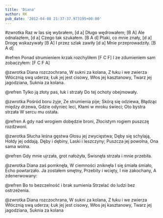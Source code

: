 ```yaml
---
title: 'Diana'
author: RK
pub_date: '2012-04-08 21:37:37.973195+00:00'
---
```


#zwrotka
Raz w las się wybrałem,			[d a]
Długo wędrowałem;			[B A]
Ale odnalazłem,				[d a]
Czego tak szukałem.			[B A d]
Ptaki, co mnie znały, [d a]
Drogę wskazywały [B A]
I przez szlak zawiły [d a]
Mnie przeprowadziły. [B A d]

#refren
Ponad strumieniem krzak rozchyliłem		[F C F]
I ze zdumieniem sam zobaczyłem:		[F C F A]

@zwrotka
Diana rozczochrana,
W sukni za kolana,
Z łuku i we zwierza
Włócznią swą uderza;
Łuk jej jest cisowy,
Włos jej kasztanowy,
Twarz jej jagodziana,
Suknia za kolana.

@refren
Tylko ją złoty pas, łuk i strzały
Do tej ochoty obejmowały.

@zwrotka
Pośród boru żyje,
Ze strumienia pije;
Skórą się odziewa,
Błądząc między drzewa,
Gdzie odyniec leci,
Kłami w mroku świeci;
Oto bystra strzała
W sercu mu ostała.

@refren
A gdy nad wrogiem dobędzie broni,
Złocistym rogiem puszczę rozdzwoni.

@zwrotka
Słucha leśna gęstwa
Głosu jej zwycięstwa;
Dęby się schylają,
Hołdy jej oddają.
Dęby i dębiny,
Laski i leszczyny;
Puszcza jej powolna,
Ona sama wolna.

@refren
Gdy mnie ujrzała, grot nałożyła,
Świsnęła strzała i mnie przebiła.

@zwrotka
Diana zaś pomknęła,
W ciemności zniknęła
I się śmiała śmiało,
Echo powtarzało.
Ja zostałem smętny,
Przebity i wcięty,
I nie zakochany,
A zdenerwowany:

@refren
Bo to bezczelność i brak sumienia
Strzelać do ludzi bez ostrzeżenia.

@zwrotka
Diana rozczochrana,
W sukni za kolana,
Z łuku i we zwierza
Włócznią swą uderza;
Łuk jej jest cisowy,
Włos jej kasztanowy,
Twarz jej jagodziana,
Suknia za kolana
